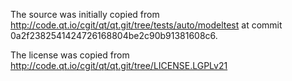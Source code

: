 The source was initially copied from 
http://code.qt.io/cgit/qt/qt.git/tree/tests/auto/modeltest
at commit 0a2f2382541424726168804be2c90b91381608c6.

The license was copied from
http://code.qt.io/cgit/qt/qt.git/tree/LICENSE.LGPLv21
